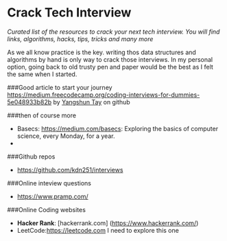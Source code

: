 # Crack Tech Interview
_Curated list of the resources to crack your next tech interview. You will find links, algorithms, hacks, tips, tricks and many more_

As we all know practice is the key. writing thos data structures and algorithms by hand is only way to crack those interviews. 
In my personal option, going back to old trusty pen and paper would be the best as I felt the same when I started. 

###Good article to start your journey 
 <https://medium.freecodecamp.org/coding-interviews-for-dummies-5e048933b82b> by [Yangshun Tay](https://github.com/yangshun) on github
 
###then of course more 
* Basecs: <https://medium.com/basecs>: Exploring the basics of computer science, every Monday, for a year.
* 
 
 
###Github repos 
* <https://github.com/kdn251/interviews>


###Online inteview questions 
* <https://www.pramp.com/>


###Online Coding websites 
* **Hacker Rank**:  [hackerrank.com] (https://www.hackerrank.com/)
* LeetCode:<https://leetcode.com> I need to explore this one
